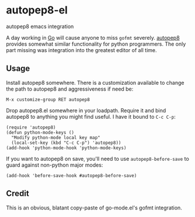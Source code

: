 # autopep8-el
autopep8 emacs integration

A day working in [Go](http://golang.org) will cause anyone to miss
`gofmt` severely. [autopep8](https://pypi.python.org/pypi/autopep8/)
provides somewhat similar functionality for python programmers. The
only part missing was integration into the greatest editor of all
time.

## Usage

Install autopep8 somewhere. There is a customization available to
change the path to autopep8 and aggressiveness if need be:

```
M-x customize-group RET autopep8
```

Drop autopep8.el somewhere in your loadpath. Require it and bind
autopep8 to anything you might find useful. I have it bound to `C-c
C-p`:

```
(require 'autopep8)
(defun python-mode-keys ()
  "Modify python-mode local key map"
  (local-set-key (kbd "C-c C-p") 'autopep8))
(add-hook 'python-mode-hook 'python-mode-keys)
```

If you want to autopep8 on save, you'll need to use
`autopep8-before-save` to guard against non-python major modes:

```
(add-hook 'before-save-hook #autopep8-before-save)
```

## Credit

This is an obvious, blatant copy-paste of go-mode.el's gofmt
integration.
